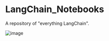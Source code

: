 # LangChain_Notebooks
A repository of "everything LangChain". 


![image](https://github.com/bostonadam525/LangChain_Notebooks/assets/45008475/884685a4-b9b6-4803-9cea-25e9fbee6631)

